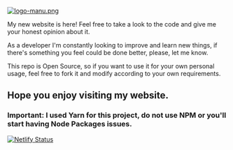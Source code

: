 [![logo-manu.png](https://i.postimg.cc/3NSJ3yhm/logo-manu.png)](https://postimg.cc/1VFZH3f3)

My new website is here! Feel free to take a look to the code and give me your honest opinion about it.

As a developer I'm constantly looking to improve and learn new things, if there's something you feel could be done better, please, let me know.

This repo is Open Source, so if you want to use it for your own personal usage, feel free to fork it and modify according to your own requirements.

## Hope you enjoy visiting my website.

### Important: I used Yarn for this project, do not use NPM or you'll start having Node Packages issues.

[![Netlify Status](https://api.netlify.com/api/v1/badges/7dbb6b40-1272-48bc-a938-6293a9700ac6/deploy-status)](https://app.netlify.com/sites/manudequevedo/deploys)
